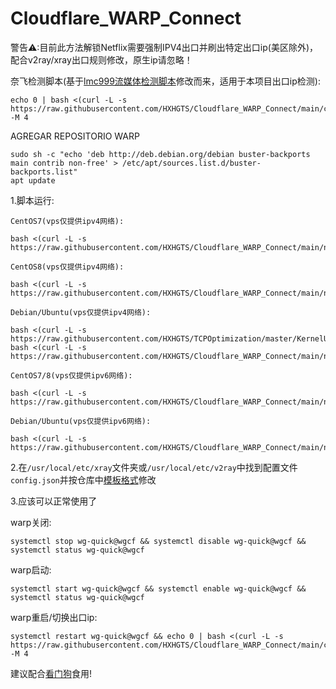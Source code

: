 # Cloudflare_WARP_Connect

警告⚠:目前此方法解锁Netflix需要强制IPV4出口并刷出特定出口ip(美区除外)，配合v2ray/xray出口规则修改，原生ip请忽略！

奈飞检测脚本(基于[lmc999流媒体检测脚本](https://github.com/lmc999/RegionRestrictionCheck)修改而来，适用于本项目出口ip检测):
```
echo 0 | bash <(curl -L -s https://raw.githubusercontent.com/HXHGTS/Cloudflare_WARP_Connect/main/check.sh) -M 4
```
AGREGAR REPOSITORIO WARP
```
sudo sh -c "echo 'deb http://deb.debian.org/debian buster-backports main contrib non-free' > /etc/apt/sources.list.d/buster-backports.list"
apt update
```
1.脚本运行:

`CentOS7(vps仅提供ipv4网络):`
```
bash <(curl -L -s https://raw.githubusercontent.com/HXHGTS/Cloudflare_WARP_Connect/main/netflix_support.sh)
```

`CentOS8(vps仅提供ipv4网络):`
```
bash <(curl -L -s https://raw.githubusercontent.com/HXHGTS/Cloudflare_WARP_Connect/main/netflix_support_centos8.sh)
```

`Debian/Ubuntu(vps仅提供ipv4网络):`
```
bash <(curl -L -s https://raw.githubusercontent.com/HXHGTS/TCPOptimization/master/KernelUpdate_debian10.sh)
bash <(curl -L -s https://raw.githubusercontent.com/HXHGTS/Cloudflare_WARP_Connect/main/netflix_support_debian.sh)
```

`CentOS7/8(vps仅提供ipv6网络):`
```
bash <(curl -L -s https://raw.githubusercontent.com/HXHGTS/Cloudflare_WARP_Connect/main/netflix_support_ipv6.sh)
```

`Debian/Ubuntu(vps仅提供ipv6网络):`
```
bash <(curl -L -s https://raw.githubusercontent.com/HXHGTS/Cloudflare_WARP_Connect/main/netflix_support_debian_ipv6.sh)
```

2.在`/usr/local/etc/xray`文件夹或`/usr/local/etc/v2ray`中找到配置文件`config.json`并按仓库中[模板格式](https://raw.githubusercontent.com/HXHGTS/Cloudflare_WARP_Connect/main/config.json)修改

3.应该可以正常使用了

warp关闭:
```
systemctl stop wg-quick@wgcf && systemctl disable wg-quick@wgcf && systemctl status wg-quick@wgcf
```

warp启动:
```
systemctl start wg-quick@wgcf && systemctl enable wg-quick@wgcf && systemctl status wg-quick@wgcf
```

warp重启/切换出口ip:
```
systemctl restart wg-quick@wgcf && echo 0 | bash <(curl -L -s https://raw.githubusercontent.com/HXHGTS/Cloudflare_WARP_Connect/main/check.sh) -M 4
```

建议配合[看门狗](https://github.com/HXHGTS/WARP-WatchDog)食用!


